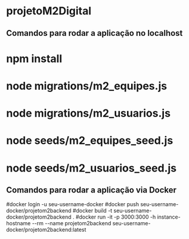 # projetoM2Digital

## Comandos para rodar a aplicação no localhost
# npm install
# node migrations/m2_equipes.js
# node migrations/m2_usuarios.js
# node seeds/m2_equipes_seed.js
# node seeds/m2_usuarios_seed.js

## Comandos para rodar a aplicação via Docker

#docker login -u seu-username-docker
#docker push seu-username-docker/projetom2backend
#docker build -t seu-username-docker/projetom2backend . 
#docker run -it -p 3000:3000 -h instance-hostname --rm --name projetom2backend seu-username-docker/projetom2backend:latest
